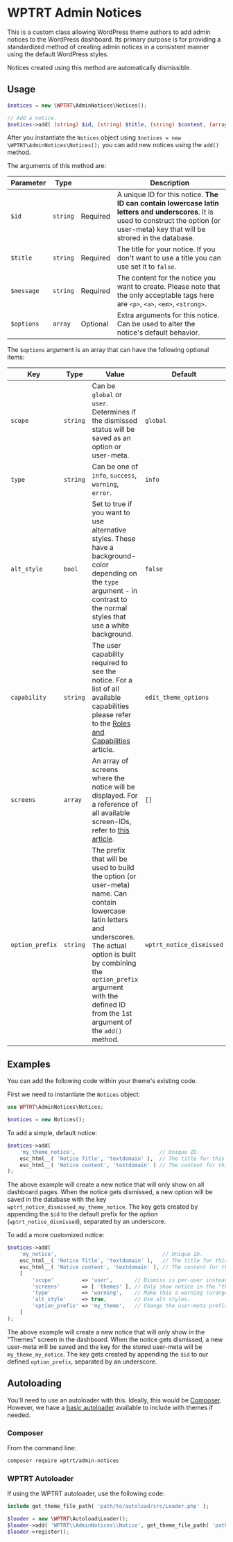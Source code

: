 # WPTRT Admin Notices

This is a custom class allowing WordPress theme authors to add admin notices to the WordPress dashboard.
Its primary purpose is for providing a standardized method of creating admin notices in a consistent manner using the default WordPress styles.

Notices created using this method are automatically dismissible.

## Usage

```php
$notices = new \WPTRT\AdminNotices\Notices();

// Add a notice.
$notices->add( (string) $id, (string) $title, (string) $content, (array) $options );
```

After you instantiate the `Notices` object using `$notices = new \WPTRT\AdminNotices\Notices();` you can add new notices using the `add()` method.

The arguments of this method are:

| Parameter | Type | | Description
|---|---|---|---|
| `$id`| `string` | Required | A unique ID for this notice. **The ID can contain lowercase latin letters and underscores**. It is used to construct the option (or user-meta) key that will be strored in the database. |
| `$title` | `string` | Required | The title for your notice. If you don't want to use a title you can use set it to `false`. |
| `$message` | `string` | Required | The content for the notice you want to create. Please note that the only acceptable tags here are `<p>`, `<a>`, `<em>`, `<strong>`.|
| `$options` | `array` | Optional | Extra arguments for this notice. Can be used to alter the notice's default behavior. |

The `$options` argument is an array that can have the following optional items:

| Key | Type | Value | Default
|---|---|---|---|
| `scope` | `string` | Can be `global` or `user`. Determines if the dismissed status will be saved as an option or user-meta. | `global` |
| `type` | `string` |  Can be one of `info`, `success`, `warning`, `error`. | `info`
| `alt_style` | `bool` | Set to true if you want to use alternative styles. These have a background-color depending on the `type` argument - in contrast to the normal styles that use a white background. | `false` |
| `capability` | `string` | The user capability required to see the notice. For a list of all available capabilities please refer to the [Roles and Capabilities](https://wordpress.org/support/article/roles-and-capabilities/) article. | `edit_theme_options`
| `screens` | `array` | An array of screens where the notice will be displayed. For a reference of all available screen-IDs, refer to [this article](https://codex.wordpress.org/Plugin_API/Admin_Screen_Reference). | `[]` |
| `option_prefix` | `string` | The prefix that will be used to build the option (or user-meta) name. Can contain lowercase latin letters and underscores. The actual option is built by combining the `option_prefix` argument with the defined ID from the 1st argument of the `add()` method. | `wptrt_notice_dismissed` |

## Examples
You can add the following code within your theme's existing code.

First we need to instantiate the `Notices` object:
```php
use WPTRT\AdminNotices\Notices;

$notices = new Notices();
```
To add a simple, default notice:
```php
$notices->add(
    'my_theme_notice',                           // Unique ID.
    esc_html__( 'Notice Title', 'textdomain' ),  // The title for this notice.
    esc_html__( 'Notice content', 'textdomain' ) // The content for this notice.
);
```
The above example will create a new notice that will only show on all dashboard pages. When the notice gets dismissed, a new option will be saved in the database with the key `wptrt_notice_dismissed_my_theme_notice`. The key gets created by appending the `$id` to the default prefix for the option (`wptrt_notice_dismissed`), separated by an underscore.

To add a more customized notice:

```php
$notices->add(
    'my_notice',                                  // Unique ID.
    esc_html__( 'Notice Title', 'textdomain' ),   // The title for this notice.
    esc_html__( 'Notice content', 'textdomain' ), // The content for this notice.
    [
        'scope'         => 'user',       // Dismiss is per-user instead of global.
        'screens'       => [ 'themes' ], // Only show notice in the "themes" screen.
        'type'          => 'warning',    // Make this a warning (orange color).
        'alt_style'     => true,         // Use alt styles.
        'option_prefix' => 'my_theme',   // Change the user-meta prefix.
    ]
);
```

The above example will create a new notice that will only show in the "Themes" screen in the dashboard. When the notice gets dismissed, a new user-meta will be saved and the key for the stored user-meta will be `my_theme_my_notice`. The key gets created by appending the `$id` to our defined `option_prefix`, separated by an underscore.

## Autoloading

You'll need to use an autoloader with this. Ideally, this would be [Composer](https://getcomposer.org).  However, we have a [basic autoloader](https://github.com/WPTRT/autoload) available to include with themes if needed.

### Composer

From the command line:

```sh
composer require wptrt/admin-notices
```

### WPTRT Autoloader

If using the WPTRT autoloader, use the following code:

```php
include get_theme_file_path( 'path/to/autoload/src/Loader.php' );

$loader = new \WPTRT\Autoload\Loader();
$loader->add( 'WPTRT\\AdminNotices\\Notice', get_theme_file_path( 'path/to/admin-notices/src' ) );
$loader->register();
```
